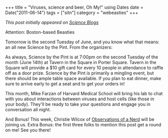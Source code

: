 +++
title = "Viruses, science and beer, Oh My!"
using Dates
date = Date("2011-06-14")
tags = ["sitn"]
category = "webeasties"
+++

_This post initially appeared on [Science Blogs](http://scienceblogs.com/webeasties)_

Attention: Boston-based Beasties

Tomorrow is the second Tuesday of June, and you know what that means: an all new Science by the Pint. From the organizers:

As always, Science by the Pint is at 7:00pm on the second Tuesday of the month (June 14th) at Tavern in the Square in Porter Square. Tavern in the Square will provide a \$10 gift card for every 10 people in attendance to raffle off as a door prize. Science by the Pint is primarily a mingling event, but there should be ample table space available. If you plan to eat dinner, make sure to arrive early to get a seat and to get your orders in!

This month, Mike Farzan of Harvard Medical School will bring his lab to chat with you about interactions between viruses and host cells (like those in your body). They'll be ready to take your questions and engage you in conversation all night.

And Bonus! This week, Christie Wilcox of [Observations of a Nerd](http://scienceblogs.com/observations/) will be joining us. 
Extra Bonus: the first three folks to mention this post get a round on me! See you there!

      
  
